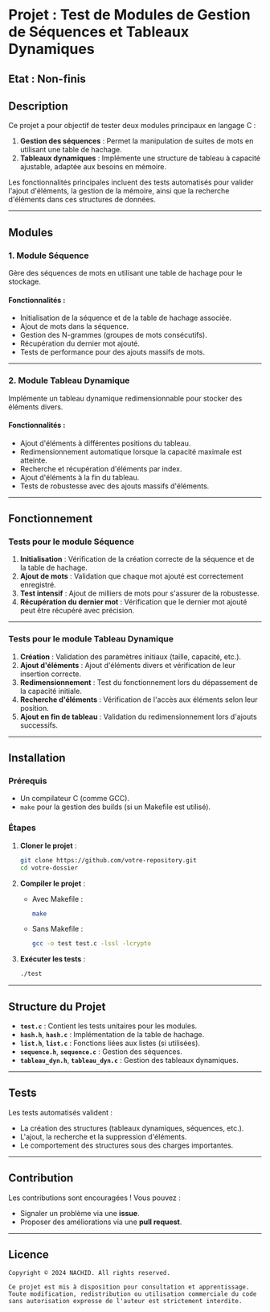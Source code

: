 # **Projet : Test de Modules de Gestion de Séquences et Tableaux Dynamiques**

## **Etat : Non-finis**

## **Description**

Ce projet a pour objectif de tester deux modules principaux en langage C : 
1. **Gestion des séquences** : Permet la manipulation de suites de mots en utilisant une table de hachage.
2. **Tableaux dynamiques** : Implémente une structure de tableau à capacité ajustable, adaptée aux besoins en mémoire.

Les fonctionnalités principales incluent des tests automatisés pour valider l'ajout d'éléments, la gestion de la mémoire, ainsi que la recherche d'éléments dans ces structures de données.

---

## **Modules**

### **1. Module Séquence**
Gère des séquences de mots en utilisant une table de hachage pour le stockage.

#### **Fonctionnalités :**
- Initialisation de la séquence et de la table de hachage associée.
- Ajout de mots dans la séquence.
- Gestion des N-grammes (groupes de mots consécutifs).
- Récupération du dernier mot ajouté.
- Tests de performance pour des ajouts massifs de mots.

---

### **2. Module Tableau Dynamique**
Implémente un tableau dynamique redimensionnable pour stocker des éléments divers.

#### **Fonctionnalités :**
- Ajout d'éléments à différentes positions du tableau.
- Redimensionnement automatique lorsque la capacité maximale est atteinte.
- Recherche et récupération d'éléments par index.
- Ajout d'éléments à la fin du tableau.
- Tests de robustesse avec des ajouts massifs d'éléments.

---

## **Fonctionnement**

### **Tests pour le module Séquence**
1. **Initialisation** : Vérification de la création correcte de la séquence et de la table de hachage.
2. **Ajout de mots** : Validation que chaque mot ajouté est correctement enregistré.
3. **Test intensif** : Ajout de milliers de mots pour s'assurer de la robustesse.
4. **Récupération du dernier mot** : Vérification que le dernier mot ajouté peut être récupéré avec précision.

---

### **Tests pour le module Tableau Dynamique**
1. **Création** : Validation des paramètres initiaux (taille, capacité, etc.).
2. **Ajout d'éléments** : Ajout d'éléments divers et vérification de leur insertion correcte.
3. **Redimensionnement** : Test du fonctionnement lors du dépassement de la capacité initiale.
4. **Recherche d'éléments** : Vérification de l'accès aux éléments selon leur position.
5. **Ajout en fin de tableau** : Validation du redimensionnement lors d'ajouts successifs.

---

## **Installation**

### **Prérequis**
- Un compilateur C (comme GCC).
- `make` pour la gestion des builds (si un Makefile est utilisé).

### **Étapes**
1. **Cloner le projet** :
   ```bash
   git clone https://github.com/votre-repository.git
   cd votre-dossier
   ```

2. **Compiler le projet** :
   - Avec Makefile :
     ```bash
     make
     ```
   - Sans Makefile :
     ```bash
     gcc -o test test.c -lssl -lcrypto
     ```

3. **Exécuter les tests** :
   ```bash
   ./test
   ```

---

## **Structure du Projet**

- **`test.c`** : Contient les tests unitaires pour les modules.
- **`hash.h`**, **`hash.c`** : Implémentation de la table de hachage.
- **`list.h`**, **`list.c`** : Fonctions liées aux listes (si utilisées).
- **`sequence.h`**, **`sequence.c`** : Gestion des séquences.
- **`tableau_dyn.h`**, **`tableau_dyn.c`** : Gestion des tableaux dynamiques.

---

## **Tests**

Les tests automatisés valident :
- La création des structures (tableaux dynamiques, séquences, etc.).
- L'ajout, la recherche et la suppression d'éléments.
- Le comportement des structures sous des charges importantes.

---

## **Contribution**

Les contributions sont encouragées ! Vous pouvez :
- Signaler un problème via une **issue**.
- Proposer des améliorations via une **pull request**.

---

## **Licence**

```text
Copyright © 2024 NACHID. All rights reserved.

Ce projet est mis à disposition pour consultation et apprentissage. Toute modification, redistribution ou utilisation commerciale du code sans autorisation expresse de l'auteur est strictement interdite.
```
